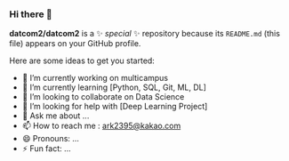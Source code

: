 ### Hi there 👋


**datcom2/datcom2** is a ✨ _special_ ✨ repository because its `README.md` (this file) appears on your GitHub profile.

Here are some ideas to get you started:

- 🔭 I’m currently working on multicampus
- 🌱 I’m currently learning [Python, SQL, Git, ML, DL]
- 👯 I’m looking to collaborate on Data Science
- 🤔 I’m looking for help with [Deep Learning Project]
- 💬 Ask me about ...
- 📫 How to reach me : ark2395@kakao.com
- 😄 Pronouns: ...
- ⚡ Fun fact: ...

